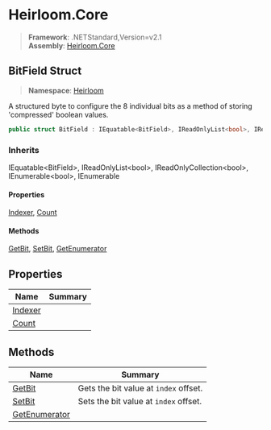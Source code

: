 # Heirloom.Core

> **Framework**: .NETStandard,Version=v2.1  
> **Assembly**: [Heirloom.Core][0]  

## BitField Struct

> **Namespace**: [Heirloom][0]  

A structured byte to configure the 8 individual bits as a method of storing 'compressed' boolean values.

```cs
public struct BitField : IEquatable<BitField>, IReadOnlyList<bool>, IReadOnlyCollection<bool>, IEnumerable<bool>, IEnumerable
```

### Inherits

IEquatable\<BitField>, IReadOnlyList\<bool>, IReadOnlyCollection\<bool>, IEnumerable\<bool>, IEnumerable

#### Properties

[Indexer][1], [Count][2]

#### Methods

[GetBit][3], [SetBit][4], [GetEnumerator][5]

## Properties

| Name         | Summary |
|--------------|---------|
| [Indexer][1] |         |
| [Count][2]   |         |

## Methods

| Name               | Summary                               |
|--------------------|---------------------------------------|
| [GetBit][3]        | Gets the bit value at `index` offset. |
| [SetBit][4]        | Sets the bit value at `index` offset. |
| [GetEnumerator][5] |                                       |

[0]: ../../Heirloom.Core.md
[1]: BitField/Indexer.md
[2]: BitField/Count.md
[3]: BitField/GetBit.md
[4]: BitField/SetBit.md
[5]: BitField/GetEnumerator.md
